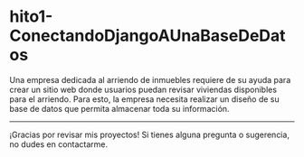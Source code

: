 # hito1-ConectandoDjangoAUnaBaseDeDatos

Una empresa dedicada al arriendo de inmuebles requiere de su ayuda para crear un sitio web
donde usuarios puedan revisar viviendas disponibles para el arriendo. Para esto, la empresa
necesita realizar un diseño de su base de datos que permita almacenar toda su información. 


----------------------------------------------------------------------------------------------------------------------------------------------------------

¡Gracias por revisar mis proyectos! Si tienes alguna pregunta o sugerencia, no dudes en contactarme.
